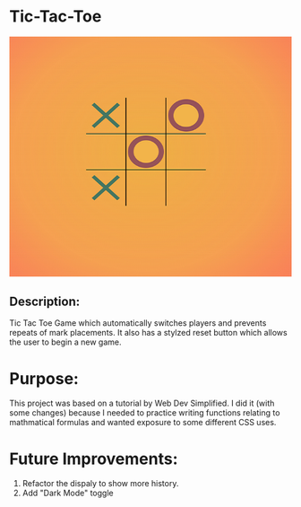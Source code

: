 # Tic-Tac-Toe

![Image](tictaktoe.png)

## Description: 
Tic Tac Toe Game which automatically switches players and prevents repeats of mark placements. It also has a stylzed reset button which allows the user to begin a new game.

# Purpose:
This project was based on a tutorial by Web Dev Simplified. I did it (with some changes) because I needed to practice writing functions relating to mathmatical formulas and wanted exposure to some different CSS uses. 

# Future Improvements: 
1. Refactor the dispaly to show more history.  
2. Add "Dark Mode" toggle





